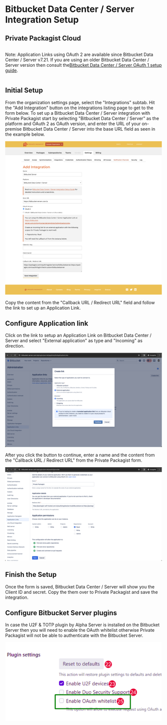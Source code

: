 # Bitbucket Data Center / Server Integration Setup
## Private Packagist Cloud

<div class="row column">
    <div class="callout warning">
        <p>Note: Application Links using OAuth 2 are available since Bitbucket Data Center / Server v7.21. If you are using an older Bitbucket Data Center / Server version then consult the<a href="/docs/cloud/bitbucket-server-oauth1-integration-setup.md">Bitbucket Data Center / Server OAuth 1 setup guide</a>.</p>
    </div>
</div>

## Initial Setup
From the organization settings page, select the "Integrations" subtab.
Hit the "Add Integration" button on the integrations listing page to get to the form below.
To set up a Bitbucket Data Center / Server integration with Private Packagist start by selecting "Bitbucket Data Center / Server"
as the platform and OAuth 2 as OAuth version, and enter the URL of your on-premise Bitbucket Data Center / Server into the base URL field as seen in the example below.

![Packagist Setup](/Resources/public/img/docs/integration-setup/cloud/bitbucket-server-01-packagist-setup.png)

Copy the content from the "Callback URL / Redirect URL" field and follow the link to set up an Application Link.

## Configure Application link
Click on the link to setup an Application Link on Bitbucket Data Center / Server and select "External application" as type and "Incoming" as direction.

![Bitbucket Create Application Link](/Resources/public/img/docs/integration-setup/bitbucket-server-02-bitbucket-create-application-link.png)

After you click the button to continue, enter a name and the content from the "Callback URL / Redirect URL" from the Private Packagist form.

![Bitbucket Configure Application Link](/Resources/public/img/docs/integration-setup/bitbucket-server-03-bitbucket-configure-application-link.png)

## Finish the Setup

Once the form is saved, Bitbucket Data Center / Server will show you the Client ID and secret.
Copy the them over to Private Packagist and save the integration.

## Configure Bitbucket Server plugins

In case the U2F & TOTP plugin by Alpha Server is installed on the Bitbucket Server then you will need to enable the OAuth whitelist
otherwise Private Packagist will not be able to authenticate with the Bitbucket Server.

![Bitbucket Server TFA Configuration](/Resources/public/img/docs/integration-setup/bitbucket-server-09-tfa.png)
